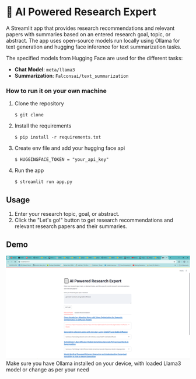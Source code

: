 # 📄 AI Powered Research Expert

A Streamlit app that provides research recommendations and relevant papers with summaries based on an entered research goal, topic, or abstract. The app uses open-source models run locally using Ollama for text generation and hugging face inference for text summarization tasks.

The specified models from Hugging Face are used for the different tasks:
- **Chat Model**: `meta/llama3`
- **Summarization**: `Falconsai/text_summarization`

### How to run it on your own machine

1. Clone the repository

   ```
   $ git clone 
   ```

2. Install the requirements

   ```
   $ pip install -r requirements.txt
   ```

3. Create env file and add your hugging face api

   ```
   $ HUGGINGFACE_TOKEN = "your_api_key"
   ```

4. Run the app

   ```
   $ streamlit run app.py
   ```

## Usage

1. Enter your research topic, goal, or abstract.
2. Click the "Let's go!" button to get research recommendations and relevant research papers and their summaries.

## Demo
![Demo](Demo/Screenshot%20(229).png)
Make sure you have Ollama installed on your device, with loaded Llama3 model or change as per your need
